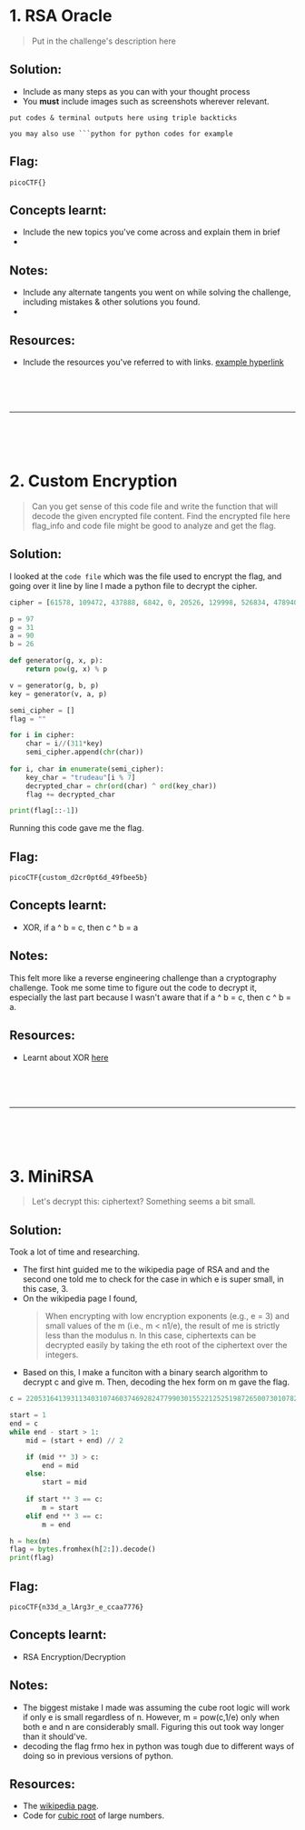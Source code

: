 # 1. RSA Oracle
> Put in the challenge's description here

## Solution:

- Include as many steps as you can with your thought process
- You **must** include images such as screenshots wherever relevant.

```
put codes & terminal outputs here using triple backticks

you may also use ```python for python codes for example
```

## Flag:

```
picoCTF{}
```

## Concepts learnt:

- Include the new topics you've come across and explain them in brief
- 

## Notes:

- Include any alternate tangents you went on while solving the challenge, including mistakes & other solutions you found.
- 

## Resources:

- Include the resources you've referred to with links. [example hyperlink](https://google.com)

<br><br><br>
***
<br><br><br>


# 2. Custom Encryption

> Can you get sense of this code file and write the function that will decode the given encrypted file content. Find the encrypted file here flag_info and code file might be good to analyze and get the flag. 

## Solution:

I looked at the `code file` which was the file used to encrypt the flag, and going over it line by line I made a python file to decrypt the cipher.

```python
cipher = [61578, 109472, 437888, 6842, 0, 20526, 129998, 526834, 478940, 287364, 0, 567886, 143682, 34210, 465256, 0, 150524, 588412, 6842, 424204, 164208, 184734, 41052, 41052, 116314, 41052, 177892, 348942, 218944, 335258, 177892, 47894, 82104, 116314]

p = 97
g = 31
a = 90
b = 26

def generator(g, x, p):
    return pow(g, x) % p

v = generator(g, b, p)
key = generator(v, a, p)

semi_cipher = []
flag = ""

for i in cipher:
    char = i//(311*key)
    semi_cipher.append(chr(char))
    
for i, char in enumerate(semi_cipher):
    key_char = "trudeau"[i % 7]
    decrypted_char = chr(ord(char) ^ ord(key_char))
    flag += decrypted_char

print(flag[::-1])
```
Running this code gave me the flag.

## Flag:

```
picoCTF{custom_d2cr0pt6d_49fbee5b}
```

## Concepts learnt:

- XOR, if a ^ b = c, then c ^ b = a

## Notes:

This felt more like a reverse engineering challenge than a cryptography challenge. Took me some time to figure out the code to decrypt it, especially the last part because I wasn't aware that if a ^ b = c, then c ^ b = a.

## Resources:

- Learnt about XOR [here](https://www.geeksforgeeks.org/dsa/xor-cipher/)

<br><br><br>
***
<br><br><br>


# 3. MiniRSA

> Let's decrypt this: ciphertext? Something seems a bit small.

## Solution:
Took a lot of time and researching.
- The first hint guided me to the wikipedia page of RSA and and the second one told me to check for the case in which e is super small, in this case, 3.
- On the wikipedia page I found,
  > When encrypting with low encryption exponents (e.g., e = 3) and small values of the m (i.e., m < n1/e), the result of me is strictly less than the modulus n. In this case, ciphertexts can be decrypted easily by taking the eth root of the ciphertext over the integers.
- Based on this, I make a funciton with a binary search algorithm to decrypt c and give m. Then, decoding the hex form on m gave the flag.


```python
c = 2205316413931134031074603746928247799030155221252519872650073010782049179856976080512716237308882294226369300412719995904064931819531456392957957122459640736424089744772221933500860936331459280832211445548332429338572369823704784625368933 

start = 1
end = c
while end - start > 1:
    mid = (start + end) // 2

    if (mid ** 3) > c:
        end = mid
    else:
        start = mid
    
    if start ** 3 == c:
        m = start
    elif end ** 3 == c:
        m = end

h = hex(m)
flag = bytes.fromhex(h[2:]).decode()
print(flag) 
```

## Flag:

```
picoCTF{n33d_a_lArg3r_e_ccaa7776}
```

## Concepts learnt:

- RSA Encryption/Decryption

## Notes:

- The biggest mistake I made was assuming the cube root logic will work if only e is small regardless of n. However, m = pow(c,1/e) only when both e and n are considerably small. Figuring this out took way longer than it should've.
- decoding the flag frmo hex in python was tough due to different ways of doing so in previous versions of python.

## Resources:

- The [wikipedia page](https://en.wikipedia.org/wiki/RSA_cryptosystem).
- Code for [cubic root](https://www.geeksforgeeks.org/python/python-program-for-find-cubic-root-of-a-number/) of large numbers.

